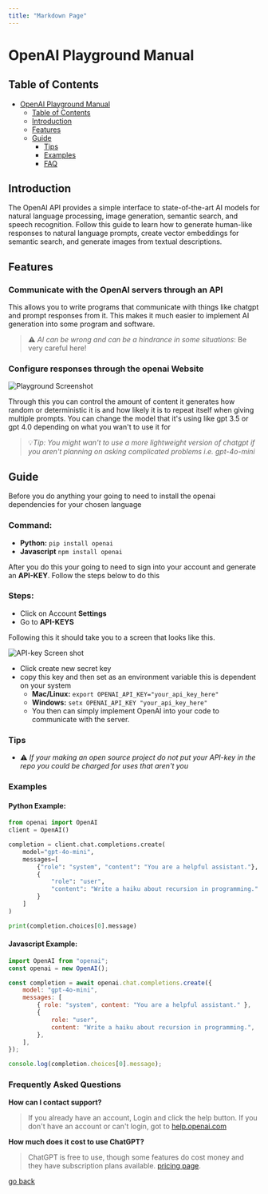```yaml
---
title: "Markdown Page"
---
```


# OpenAI Playground Manual


## Table of Contents

<!---toc start-->

* [OpenAI Playground Manual](#openai-playground-manual)
  * [Table of Contents](#table-of-contents)
  * [Introduction](#introduction)
  * [Features](#features)
  * [Guide](#guide)
    * [Tips](#tips)
    * [Examples](#examples)
    * [FAQ](#frequently-asked-questions)  

<!---toc end-->



## Introduction 

The OpenAI API provides a simple interface to state-of-the-art AI models 
for natural language processing, image generation, semantic search, and speech recognition. Follow this guide to learn how to generate human-like responses to natural language prompts, create vector embeddings for semantic search, and generate images from textual descriptions.

## Features

### Communicate with the OpenAI servers through an API

This allows you to write programs that communicate with things like chatgpt and prompt responses from it. This makes it much easier to implement AI generation into some program and software. 

> ⚠️ *AI can be wrong and can be a hindrance in some situations*: Be very careful here!

### Configure responses through the openai Website

![Playground Screenshot](/writing/graphics/open-ai-playground-interface-gpt3.webp)

Through this you can control the amount of content it generates how random or deterministic it is and how likely it is to repeat itself when giving multiple prompts. You can change the model that it's using like gpt 3.5 or gpt 4.0 depending on what you wan't to use it for

> 💡*Tip: You might wan't to use a more lightweight version of chatgpt if you aren't planning on asking complicated problems i.e. gpt-4o-mini*

## Guide

Before you do anything your going to need to install the openai dependencies for your chosen language

### Command:

- **Python:** `pip install openai`
- **Javascript** `npm install openai`

After you do this your going to need to sign into your account and generate an **API-KEY**. Follow the steps below to do this

### Steps:

- Click on Account **Settings**
- Go to **API-KEYS**

Following this it should take you to a screen that looks like this.

![API-key Screen shot](/writing/graphics/Screenshot%202024-12-11%20120822.jpg)

- Click create new secret key
- copy this key and then set as an environment variable this is dependent on your system
  - **Mac/Linux:** `export OPENAI_API_KEY="your_api_key_here"`
  - **Windows:** `setx OPENAI_API_KEY "your_api_key_here"`
  - You then can simply implement OpenAI into your code to communicate with the server.



### Tips

- ⚠️ *If your making an open source project do not put your API-key in the repo you could be charged for uses that aren't you*



### Examples

#### **Python Example:**
```python
from openai import OpenAI
client = OpenAI()

completion = client.chat.completions.create(
    model="gpt-4o-mini",
    messages=[
        {"role": "system", "content": "You are a helpful assistant."},
        {
            "role": "user",
            "content": "Write a haiku about recursion in programming."
        }
    ]
)

print(completion.choices[0].message)
```

#### **Javascript Example:**

```javascript
import OpenAI from "openai";
const openai = new OpenAI();

const completion = await openai.chat.completions.create({
    model: "gpt-4o-mini",
    messages: [
        { role: "system", content: "You are a helpful assistant." },
        {
            role: "user",
            content: "Write a haiku about recursion in programming.",
        },
    ],
});

console.log(completion.choices[0].message);
```

### Frequently Asked Questions

**How can I contact support?**

> If you already have an account, Login and click the help button. 
> If you don't have an account or can't login, got to [help.openai.com](https://help.openai.com/en/)

**How much does it cost to use ChatGPT?**

> ChatGPT is free to use, though some features do cost money and they have subscription plans available. [pricing page](https://openai.com/chatgpt/pricing/).

[go back](../)


